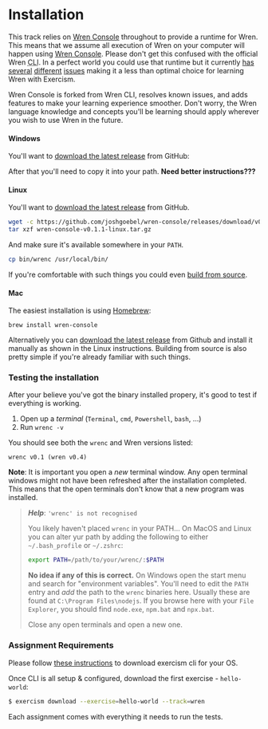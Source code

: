 # Installation

This track relies on [Wren Console][wren-console] throughout to provide a runtime for Wren. This means that we assume all execution of Wren on your
computer will happen using [Wren Console][wren-console].  Please don't get this confused with the official Wren <abbr title="Command Line Interface">CLI</abbr>.  In a perfect world you could use that runtime but it currently [has](https://github.com/wren-lang/wren-cli/pull/74) [several](https://github.com/wren-lang/wren/pull/1006) [different](https://github.com/wren-lang/wren-cli/issues/108) [issues](https://github.com/wren-lang/wren-cli/pull/105) making it a less than optimal choice for learning Wren with Exercism.

Wren Console is forked from Wren CLI, resolves known issues, and adds features to make your learning experience smoother.  Don't worry, the Wren language knowledge and concepts you'll be learning should apply wherever you wish to use Wren in the future.

#### Windows

You'll want to [download the latest release][releases] from GitHub:

After that you'll need to copy it into your path.  **Need better instructions???**


#### Linux

You'll want to [download the latest release][releases] from GitHub.

```sh
wget -c https://github.com/joshgoebel/wren-console/releases/download/v0.1.1/wren-console-v0.1.1-linux.tar.gz
tar xzf wren-console-v0.1.1-linux.tar.gz
```

And make sure it's available somewhere in your `PATH`.

```sh
cp bin/wrenc /usr/local/bin/
```

If you're comfortable with such things you could even [build from source][build-from-source].

#### Mac

The easiest installation is using [Homebrew][homebrew]:

```
brew install wren-console
```

Alternatively you can [download the latest release][releases] from Github and
install it manually as shown in the Linux instructions.  Building from source is also pretty simple if you're already familiar with such things.

### Testing the installation

After your believe you've got the binary installed propery, it's good to test if everything is working.

1. Open up a _terminal_ (`Terminal`, `cmd`, `Powershell`, `bash`, ...)
2. Run `wrenc -v`

You should see both the `wrenc` and Wren versions listed:

```
wrenc v0.1 (wren v0.4)
```

**Note**: It is important you open a _new_ terminal window. Any open terminal
windows might not have been refreshed after the installation completed. This
means that the open terminals don't know that a new program was installed.

> _**Help**_: `'wrenc' is not recognised`
>
> You likely haven't placed `wrenc` in your PATH... On MacOS and Linux you can alter yur path by adding the following to either
> `~/.bash_profile` or `~/.zshrc`:
>
> ```bash
> export PATH=/path/to/your/wrenc/:$PATH
> ```
> **No idea if any of this is correct.**
> On Windows open the start menu and search for "environment variables". You'll
> need to edit the `PATH` entry and _add_ the path to the `wrenc` binaries here.
> Usually these are found at `C:\Program Files\nodejs`. If you browse here with
> your `File Explorer`, you should find `node.exe`, `npm.bat` and `npx.bat`.
>
> Close any open terminals and open a new one.


### Assignment Requirements

Please follow [these instructions][cli-walkthrough] to download exercism cli for your OS.

Once CLI is all setup & configured, download the first exercise - `hello-world`:

```bash
$ exercism download --exercise=hello-world --track=wren
```

Each assignment comes with everything it needs to run the tests.

[homebrew]: https://brew.sh
[releases]: https://github.com/joshgoebel/wren-console/releases
[wren-console]: https://github.com/joshgoebel/wren-console
[wren-cli]: https://github.com/wren-lang/wren-cli
[build-from-source]: https://github.com/joshgoebel/wren-console#to-build-wren-console
[cli-walkthrough]: https://exercism.io/cli-walkthrough
